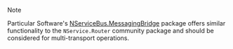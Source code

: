 > [!NOTE]
> Particular Software's [NServiceBus.MessagingBridge](/nservicebus/bridge) package offers similar functionality to the `NService.Router` community package and should be considered for multi-transport operations.